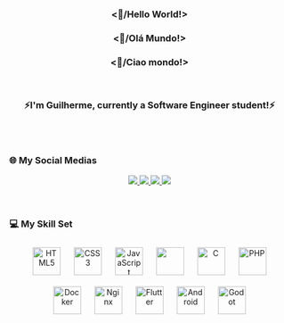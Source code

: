 <div align="center">
  <h3>&lt;👋/Hello World!&gt;</h3>
  <h3>&lt;👋/Olá Mundo!&gt;</h3>
  <h3>&lt;👋/Ciao mondo!&gt;</h3>
</div>

</br>

<div align="center">
  <h3>⚡I'm Guilherme, currently a Software Engineer student!⚡</h3>
</div>

</br>
</br>

### 🌐 My Social Medias
<div align="center">
  <a href="https://www.linkedin.com/in/guibvianaribeiro/" target="_blank">
    <img src="https://img.shields.io/badge/LinkedIn-0077B5?style=for-the-badge&logo=linkedin&logoColor=white"/>
  </a>
  <a href="https://www.facebook.com/guibvianaribeiro/" target="_blank">
    <img src="https://img.shields.io/badge/Facebook-1877F2?style=for-the-badge&logo=facebook&logoColor=white"/>
  </a>
  <a href="https://www.instagram.com/guibvianaribeiro/" target="_blank">
    <img src="https://img.shields.io/badge/Instagram-E4405F?style=for-the-badge&logo=instagram&logoColor=white"/>
  </a>
  <a href="https://medium.com/@guibvianaribeiro" target="_blank">
    <img src="https://img.shields.io/badge/Medium-12100E?style=for-the-badge&logo=medium&logoColor=white"/>
  </a>
</div>

</br>
</br>

### 💻 My Skill Set
<div align="center">
  <img style="margin: 10px" src="https://cdn.jsdelivr.net/gh/devicons/devicon/icons/html5/html5-plain.svg" alt="HTML5" height="50" />
  <img style="margin: 10px" src="https://cdn.jsdelivr.net/gh/devicons/devicon/icons/css3/css3-plain.svg" alt="CSS3" height="50" />
  <img style="margin: 10px" src="https://cdn.jsdelivr.net/gh/devicons/devicon/icons/javascript/javascript-plain.svg" alt="JavaScript" height="50" />
  <img style="margin: 10px" src="https://cdn.jsdelivr.net/gh/devicons/devicon/icons/bootstrap/bootstrap-plain.svg" height="50" />
  <img style="margin: 10px" src="https://cdn.jsdelivr.net/gh/devicons/devicon/icons/c/c-plain.svg" alt="C" height="50" />
  <img style="margin: 10px" src="https://cdn.jsdelivr.net/gh/devicons/devicon/icons/php/php-plain.svg" alt="PHP" height="50" />
  <img style="margin: 10px" src="https://cdn.jsdelivr.net/gh/devicons/devicon/icons/docker/docker-plain.svg" alt="Docker" height="50" />
  <img style="margin: 10px" src="https://cdn.jsdelivr.net/gh/devicons/devicon/icons/nginx/nginx-original.svg" alt="Nginx" height="50" />
  <img style="margin: 10px" src="https://cdn.jsdelivr.net/gh/devicons/devicon/icons/flutter/flutter-original.svg" alt="Flutter" height="50" />
  <img style="margin: 10px" src="https://cdn.jsdelivr.net/gh/devicons/devicon/icons/android/android-plain.svg" alt="Android" height="50" />  
  <img style="margin: 10px" src="https://cdn.jsdelivr.net/gh/devicons/devicon/icons/godot/godot-original.svg" alt="Godot" height="50" />
</div>

